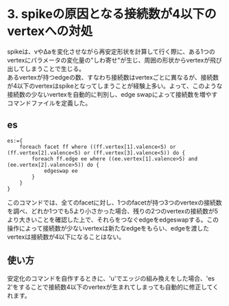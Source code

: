 # 3. spikeの原因となる接続数が4以下のvertexへの対処
spikeは、vやΔaを変化させながら再安定形状を計算して行く際に、ある1つのvertexにパラメータの変化量の"しわ寄せ"が生じ、周囲の形状からvertexが飛び出してしまうことで生じる。  
あるvertexが持つedgeの数、すなわち接続数はvertexごとに異なるが、接続数が4以下のvertexはspikeとなってしまうことが経験上多い。よって、このような接続数の少ないvertexを自動的に判別し、edge swapによって接続数を増やすコマンドファイルを定義した。

## es
    es:={
        foreach facet ff where ((ff.vertex[1].valence<5) or (ff.vertex[2].valence<5) or (ff.vertex[3].valence<5)) do {
            foreach ff.edge ee where ((ee.vertex[1].valence>5) and (ee.vertex[2].valence>5)) do {
                edgeswap ee
            }
        }
    }

このコマンドでは、全てのfacetに対し、1つのfacetが持つ3つのvertexの接続数を調べ、どれか1つでも5より小さかった場合、残りの2つのvertexの接続数が5より大きいことを確認した上で、それらをつなぐedgeをedgeswapする。この操作によって接続数が少ないvertexは新たなedgeをもらい、edgeを渡したvertexは接続数が4以下になることはない。

## 使い方
安定化のコマンドを自作するときに、'u'でエッジの組み換えをした場合、'es 2'をすることで接続数4以下のvertexが生まれてしまっても自動的に修正してくれます。